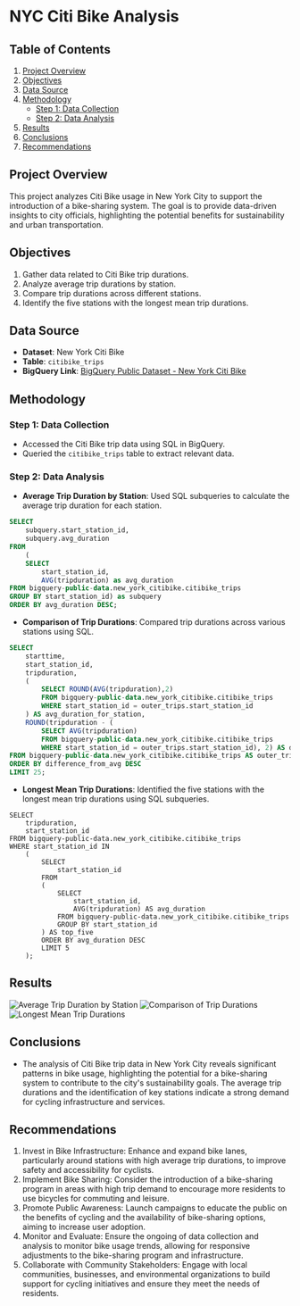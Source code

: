 # NYC Citi Bike Analysis

## Table of Contents
1. [Project Overview](#project-overview)
2. [Objectives](#objectives)
3. [Data Source](#data-source)
4. [Methodology](#methodology)
    - [Step 1: Data Collection](#step-1-data-collection)
    - [Step 2: Data Analysis](#step-2-data-analysis)
5. [Results](#results)
6. [Conclusions](#conclusions)
7. [Recommendations](#recommendations)

## Project Overview
This project analyzes Citi Bike usage in New York City to support the introduction of a bike-sharing system. The goal is to provide data-driven insights to city officials, highlighting the potential benefits for sustainability and urban transportation.

## Objectives
1. Gather data related to Citi Bike trip durations.
2. Analyze average trip durations by station.
3. Compare trip durations across different stations.
4. Identify the five stations with the longest mean trip durations.

## Data Source
- **Dataset**: New York Citi Bike
- **Table**: `citibike_trips`
- **BigQuery Link**: [BigQuery Public Dataset - New York Citi Bike](https://console.cloud.google.com/marketplace/product/bigquery-public-data/new_york_citibike)

## Methodology
### Step 1: Data Collection
- Accessed the Citi Bike trip data using SQL in BigQuery.
- Queried the `citibike_trips` table to extract relevant data.

### Step 2: Data Analysis
- **Average Trip Duration by Station**: Used SQL subqueries to calculate the average trip duration for each station.
``` SQL
SELECT
    subquery.start_station_id,
    subquery.avg_duration
FROM
    (
    SELECT
        start_station_id,
        AVG(tripduration) as avg_duration
FROM bigquery-public-data.new_york_citibike.citibike_trips
GROUP BY start_station_id) as subquery
ORDER BY avg_duration DESC;

```
  
- **Comparison of Trip Durations**: Compared trip durations across various stations using SQL.
``` SQL
SELECT
    starttime,
    start_station_id,
    tripduration,
    (
        SELECT ROUND(AVG(tripduration),2)
        FROM bigquery-public-data.new_york_citibike.citibike_trips
        WHERE start_station_id = outer_trips.start_station_id
    ) AS avg_duration_for_station,
    ROUND(tripduration - (
        SELECT AVG(tripduration)
        FROM bigquery-public-data.new_york_citibike.citibike_trips
        WHERE start_station_id = outer_trips.start_station_id), 2) AS difference_from_avg
FROM bigquery-public-data.new_york_citibike.citibike_trips AS outer_trips
ORDER BY difference_from_avg DESC
LIMIT 25;
```
- **Longest Mean Trip Durations**: Identified the five stations with the longest mean trip durations using SQL subqueries.
```
SELECT
    tripduration,
    start_station_id
FROM bigquery-public-data.new_york_citibike.citibike_trips
WHERE start_station_id IN
    (
        SELECT
            start_station_id
        FROM
        (
            SELECT
                start_station_id,
                AVG(tripduration) AS avg_duration
            FROM bigquery-public-data.new_york_citibike.citibike_trips
            GROUP BY start_station_id
        ) AS top_five
        ORDER BY avg_duration DESC
        LIMIT 5
    );
```

## Results
![Average Trip Duration by Station](URL_to_your_image)
![Comparison of Trip Durations](URL_to_your_image)
![Longest Mean Trip Durations](URL_to_your_image)

## Conclusions
- The analysis of Citi Bike trip data in New York City reveals significant patterns in bike usage, highlighting the potential for a bike-sharing system to contribute to the city's sustainability goals. The average trip durations and the identification of key stations indicate a strong demand for cycling infrastructure and services.

## Recommendations
  1. Invest in Bike Infrastructure: Enhance and expand bike lanes, particularly around stations with high average trip durations, to improve safety and accessibility for cyclists.
  2. Implement Bike Sharing: Consider the introduction of a bike-sharing program in areas with high trip demand to encourage more residents to use bicycles for commuting and leisure.
  3. Promote Public Awareness: Launch campaigns to educate the public on the benefits of cycling and the availability of bike-sharing options, aiming to increase user adoption.
  4. Monitor and Evaluate: Ensure the ongoing of data collection and analysis to monitor bike usage trends, allowing for responsive adjustments to the bike-sharing program and infrastructure.
  5. Collaborate with Community Stakeholders: Engage with local communities, businesses, and environmental organizations to build support for cycling initiatives and ensure they meet the needs of residents.
